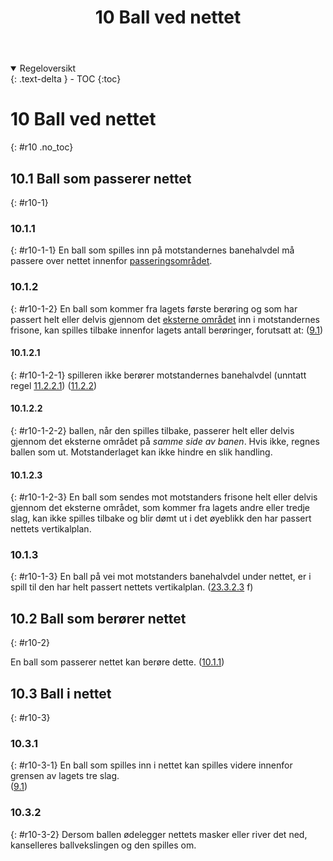 ﻿---
title: 10 Ball ved nettet
parent: Kapittel 4 - Spillehandlinger
---
<details open markdown="block">
  <summary>
    Regeloversikt
  </summary>
  {: .text-delta }
- TOC
{:toc}
</details>

# 10 Ball ved nettet
{: #r10 .no_toc}

## 10.1 Ball som passerer nettet
{: #r10-1}

### 10.1.1
{: #r10-1-1}
En ball som spilles inn på motstandernes banehalvdel må passere over nettet innenfor 
[passeringsområdet](../definisjoner/#def-passeringsomrade).

### 10.1.2
{: #r10-1-2}
En ball som kommer fra lagets første berøring og som har passert helt eller delvis gjennom det
[eksterne området](../definisjoner/#def-eksternt-omrade) inn i motstandernes frisone, kan spilles
tilbake innenfor lagets antall berøringer, forutsatt at:
([9.1](../para9/#r9-1))

#### 10.1.2.1
{: #r10-1-2-1}
spilleren ikke berører motstandernes banehalvdel (unntatt regel [11.2.2.1](../para11/#r11-2-2-1))
([11.2.2](../para11/#r11-2-2))

#### 10.1.2.2
{: #r10-1-2-2}
ballen, når den spilles tilbake, passerer helt eller delvis gjennom det
eksterne området på *samme side av banen*. Hvis ikke, regnes ballen som ut.
Motstanderlaget kan ikke hindre en slik handling.

#### 10.1.2.3
{: #r10-1-2-3}
En ball som sendes mot motstanders frisone helt eller delvis gjennom det
eksterne området, som kommer fra lagets andre eller tredje slag, kan ikke spilles
tilbake og blir dømt ut i det øyeblikk den har passert nettets vertikalplan.

### 10.1.3
{: #r10-1-3}
En ball på vei mot motstanders banehalvdel under nettet, er i spill til den har
helt passert nettets vertikalplan.
([23.3.2.3](../para23/#r23-3-2-3) f)

## 10.2 Ball som berører nettet
{: #r10-2}

En ball som passerer nettet kan berøre dette.
([10.1.1](#r10-1-1))

## 10.3 Ball i nettet
{: #r10-3}

### 10.3.1
{: #r10-3-1}
En ball som spilles inn i nettet kan spilles videre innenfor grensen av lagets tre slag.  
([9.1](../para9/#r9-1))

### 10.3.2
{: #r10-3-2}
Dersom ballen ødelegger nettets masker eller river det ned, kanselleres ballvekslingen 
og den spilles om. 
